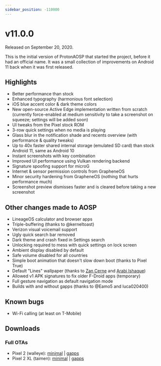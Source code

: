```yaml
---
sidebar_position: -110000
---
```


# v11.0.0

Released on September 20, 2020.

This is the initial version of ProtonAOSP that started the project, before it had an official name. It was a small collection of improvements on Android 11 back when it was first released.

## Highlights

- Better performance than stock
- Enhanced typography (harmonious font selection)
- iOS blue accent color & dark theme colors
- New open-source Active Edge implementation written from scratch (currently force-enabled at medium sensitivity to take a screenshot on squeeze; settings will be added soon)
- UI tweaks from the Pixel stock ROM
- 3-row quick settings when no media is playing
- Glass blur in the notification shade and recents overview (with performance & quality tweaks)
- Up to 40x faster shared internal storage (emulated SD card) than stock Android 11, same as Android 10
- Instant screenshots with key combination
- Improved UI performance using Vulkan rendering backend
- Signature spoofing support for microG
- Internet & sensor permission controls from GrapheneOS
- Minor security hardening from GrapheneOS (nothing that hurts performance much)
- Screenshot preview dismisses faster and is cleared before taking a new screenshot

## Other changes made to AOSP

- LineageOS calculator and browser apps
- Triple-buffering (thanks to @kerneltoast)
- Verizon visual voicemail support
- Ugly quick search bar removed
- Dark theme and crash fixed in Settings search
- Unlocking required to mess with quick settings on lock screen
- Ambient display disabled by default
- Safe volume disabled for all countries
- Simple boot animation that doesn't slow down boot (thanks to Pixel True)
- Default "Lines" wallpaper (thanks to [Zan Cerne](https://zheanoblog.eu/line-wallpapers/) and [Arabi Ishaque](https://twitter.com/arabiishaque))
- Allowed v1 APK signatures to fix older F-Droid apps (temporary)
- Full gesture navigation as default navigation mode
- Builds with and without gapps (thanks to @Eamo5 and luca020400)

## Known bugs

- Wi-Fi calling (at least on T-Mobile)

## Downloads

### Full OTAs

- Pixel 2 (walleye): [minimal](https://github.com/ProtonAOSP/android_device_google_wahoo/releases/download/v11.0.0/proton-aosp_walleye_11.0.0.zip) | [gapps](https://github.com/ProtonAOSP/android_device_google_wahoo/releases/download/v11.0.0/proton-aosp_walleye_11.0.0-gapps.zip)
- Pixel 2 XL (taimen): [minimal](https://github.com/ProtonAOSP/android_device_google_wahoo/releases/download/v11.0.0/proton-aosp_taimen_11.0.0.zip) | [gapps](https://github.com/ProtonAOSP/android_device_google_wahoo/releases/download/v11.0.0/proton-aosp_taimen_11.0.0-gapps.zip)
